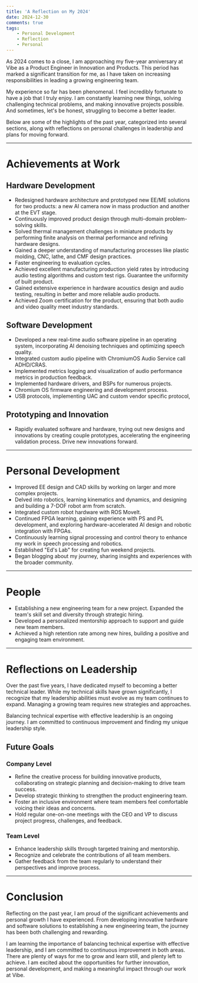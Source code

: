 ```yaml
---
title: 'A Reflection on My 2024'
date: 2024-12-30
comments: true
tags:
    - Personal Development
    - Reflection
    - Personal
---
```


As 2024 comes to a close, I am approaching my five-year anniversary at Vibe as a Product Engineer in Innovation and Products. This period has marked a significant transition for me, as I have taken on increasing responsibilities in leading a growing engineering team.

My experience so far has been phenomenal. I feel incredibly fortunate to have a job that I truly enjoy. I am constantly learning new things, solving challenging technical problems, and making innovative projects possible. And sometimes, let's be honest, struggling to become a better leader.

Below are some of the highlights of the past year, categorized into several sections, along with reflections on personal challenges in leadership and plans for moving forward.

---

# Achievements at Work

## Hardware Development
- Redesigned hardware architecture and prototyped new EE/ME solutions for two products: a new AI camera now in mass production and another at the EVT stage.
- Continuously improved product design through multi-domain problem-solving skills.
- Solved thermal management challenges in miniature products by performing finite analysis on thermal performance and refining hardware designs.
- Gained a deeper understanding of manufacturing processes like plastic molding, CNC, lathe, and CMF design practices. 
- Faster engineering to evaluation cycles.
- Achieved excellent manufacturing production yield rates by introducing audio testing algorithms and custom test rigs. Guarantee the uniformity of built product. 
- Gained extensive experience in hardware acoustics design and audio testing, resulting in better and more reliable audio products.
- Achieved Zoom certification for the product, ensuring that both audio and video quality meet industry standards.

## Software Development
- Developed a new real-time audio software pipeline in an operating system, incorporating AI denoising techniques and optimizing speech quality.
- Integrated custom audio pipeline with ChromiumOS Audio Service call ADHD/CRAS.
- Implemented metrics logging and visualization of audio performance metrics in production feedback.
- Implemented hardware drivers, and BSPs for numerous projects.
- Chromium OS firmware engineering and development process.
- USB protocols, implementing UAC and custom vendor specific protocol,


## Prototyping and Innovation
- Rapidly evaluated software and hardware, trying out new designs and innovations by creating couple prototypes, accelerating the engineering validation process. Drive new innovations forward.

---

# Personal Development
- Improved EE design and CAD skills by working on larger and more complex projects.
- Delved into robotics, learning kinematics and dynamics, and designing and building a 7-DOF robot arm from scratch.
- Integrated custom robot hardware with ROS MoveIt.
- Continued FPGA learning, gaining experience with PS and PL development, and exploring hardware-accelerated AI design and robotic integration with FPGAs.
- Continuously learning signal processing and control theory to enhance my work in speech processing and robotics.
- Established "Ed's Lab" for creating fun weekend projects.
- Began blogging about my journey, sharing insights and experiences with the broader community.

---

# People
- Establishing a new engineering team for a new project. Expanded the team's skill set and diversity through strategic hiring.
- Developed a personalized mentorship approach to support and guide new team members.
- Achieved a high retention rate among new hires, building a positive and engaging team environment.

---

# Reflections on Leadership
Over the past five years, I have dedicated myself to becoming a better technical leader. While my technical skills have grown significantly, I recognize that my leadership abilities must evolve as my team continues to expand. Managing a growing team requires new strategies and approaches.

Balancing technical expertise with effective leadership is an ongoing journey. I am committed to continuous improvement and finding my unique leadership style.

## Future Goals
### Company Level
- Refine the creative process for building innovative products, collaborating on strategic planning and decision-making to drive team success.
- Develop strategic thinking to strengthen the product engineering team.
- Foster an inclusive environment where team members feel comfortable voicing their ideas and concerns.
- Hold regular one-on-one meetings with the CEO and VP to discuss project progress, challenges, and feedback.

### Team Level
- Enhance leadership skills through targeted training and mentorship.
- Recognize and celebrate the contributions of all team members.
- Gather feedback from the team regularly to understand their perspectives and improve process.


---

# Conclusion
Reflecting on the past year, I am proud of the significant achievements and personal growth I have experienced. From developing innovative hardware and software solutions to establishing a new engineering team, the journey has been both challenging and rewarding.

I am learning the importance of balancing technical expertise with effective leadership, and I am committed to continuous improvement in both areas. There are plenty of ways for me to grow and learn still, and plenty left to achieve. I am excited about the opportunities for further innovation, personal development, and making a meaningful impact through our work at Vibe.

